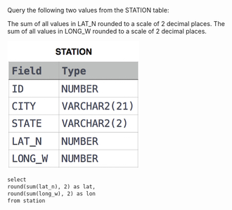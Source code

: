 Query the following two values from the STATION table:

The sum of all values in LAT_N rounded to a scale of 2 decimal places.
The sum of all values in LONG_W rounded to a scale of 2 decimal places.

![img_1.png](img_1.png)


```roomsql
select 
round(sum(lat_n), 2) as lat, 
round(sum(long_w), 2) as lon
from station
```